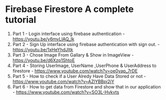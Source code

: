 # Firebase Firestore A complete tutorial

1. Part 1 - Login interface using firebase authentication - https://youtu.be/y6mvLlAQ_lk
2. Part 2 - Sign Up interface using firebase authentication with sign out. - https://youtu.be/1xHeYhdJItk
3. Part 3 - Chose Image From Gallary & Show in ImageView - https://youtu.be/d6Xzp1ShtoE
4. Part 4 - Storing UserImage, UserName ,UserPhone & UserAddress to firestore - https://www.youtube.com/watch?v=oe0yap_7rDE
5. Part 5 - How to check if a User Alredy Have Data Stored or not - https://www.youtube.com/watch?v=AZlYBBpj2jY
6. Part 6 - How to get data from Firestore and show that in our application - https://www.youtube.com/watch?v=SO3L-Hvkvts

